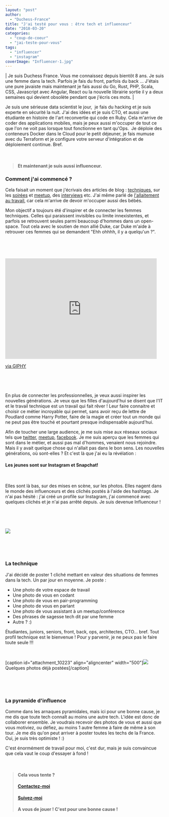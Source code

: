 ```yaml
---
layout: "post"
author: 
  - "Duchess-France"
title: "J'ai testé pour vous : être tech et influenceur"
date: "2018-03-20"
categories: 
  - "coup-de-coeur"
  - "jai-teste-pour-vous"
tags: 
  - "influencer"
  - "instagram"
coverImage: "Influencer-1.jpg"
---
```


| Je suis Duchess France. Vous me connaissez depuis bientôt 8 ans. Je suis une femme dans la tech. Parfois je fais du front, parfois du back ... J'étais une pure javaiste mais maintenant je fais aussi du Go, Rust, PHP, Scala, CSS, Javascript avec Angular, React ou la nouvelle librairie sortie il y a deux semaines qui devient obsolète pendant que j'écris ces mots. |

Je suis une sérieuse data scientist le jour,  je fais du hacking et je suis experte en sécurité la nuit. J'ai des idées et je suis CTO, et aussi une étudiante en histoire de l'art reconvertie qui code en Ruby. Cela m'arrive de coder des applications mobiles, mais je peux aussi m'occuper de tout ce que l'on ne voit pas lorsque tout fonctionne en tant qu'Ops.  Je déploie des conteneurs Docker dans le Cloud pour le petit déjeuner, je fais mumuse avec du Terraform et je configure votre serveur d'intégration et de déploiement continue. Bref.

 

> #### Et maintenant je suis aussi influenceur.

### Comment j'ai commencé ?

Cela faisait un moment que j'écrivais des articles de blog : [techniques](http://www.duchess-france.org/presentation-de-ionic-framework/), sur les [soirées](http://www.duchess-france.org/retour-eclipsecon-france-2017/) et [meetup](https://www.meetup.com/fr-FR/Duchess-France-Meetup/), des [interviews](http://www.duchess-france.org/roles-modeles/) etc. J'ai même parlé de [l'allaitement au travail](http://www.duchess-france.org/mafia-lactee-travail/), car cela m'arrive de devoir m'occuper aussi des bébés.

Mon objectif a toujours été d'inspirer et de connecter les femmes techniques. Celles qui paraissent invisibles ou limite innexistentes, et parfois se retrouvent seules parmi beaucoup d'hommes dans un open-space. Tout cela avec le soutien de mon allié Duke, car Duke m'aide à retrouver ces femmes qui se demandent "Ehh ohhhh, il y a quelqu'un ?".

 

 

<iframe class="giphy-embed" src="https://giphy.com/embed/IBKg9SZ0xurG8" width="480" height="319" frameborder="0" allowfullscreen="allowfullscreen"></iframe>

[via GIPHY](https://giphy.com/gifs/car-infomercial-guess-IBKg9SZ0xurG8)

 

 

En plus de connecter les professionnelles, je veux aussi inspirer les nouvelles générations. Je veux que les filles d'aujourd'hui se disent que l'IT et le travail technique est un travail qui fait rêver ! Leur faire connaitre et choisir ce métier incroyable qui permet, sans avoir reçu de lettre de Poudlard comme Harry Potter, faire de la magie et créer tout un monde qui ne peut pas être touché et pourtant presque indispensable aujourd'hui.

Afin de toucher une large audience, je me suis mise aux réseaux sociaux tels que [twitter](https://twitter.com/duchessfr), [meetup](https://www.meetup.com/fr-FR/Duchess-France-Meetup/), [facebook](https://www.facebook.com/duchessfr/). Je me suis aperçu que les femmes qui sont dans le métier, et aussi pas mal d'hommes, venaient nous rejoindre. Mais il y avait quelque chose qui n'allait pas dans le bon sens. Les nouvelles générations, où sont-elles ? Et c'est là que j'ai eu la révélation :

#### **Les jeunes sont sur Instagram et Snapchat!**

 

Elles sont là bas, sur des mises en scène, sur les photos. Elles nagent dans le monde des influenceurs et des clichés postés à l'aide des hashtags. Je n'ai pas hésité : j'ai créé un profile sur Instagram, j'ai commencé avec quelques clichés et je n'ai pas arrêté depuis. Je suis devenue Influenceur !

 

 

[![](/assets/2018/03/2018-03-20-jai-teste-pour-vous-etre-tech-et-influenceur/instagram-1024x341.png)](https://www.instagram.com/duchessfr/)

 

 

### La technique

J'ai décidé de poster 1 cliché mettant en valeur des situations de femmes dans la tech. Un par jour en moyenne. Je poste :

- Une photo de votre espace de travail
- Une photo de vous en codant
- Une photo de vous en pair-programming
- Une photo de vous en parlant
- Une photo de vous assistant à un meetup/conférence
- Des phrases de sagesse tech dit par une femme
- Autre ? :)

Étudiantes, juniors, seniors, front, back, ops, architectes, CTO... bref. Tout profil technique est le bienvenue ! Pour y parvenir, je ne peux pas le faire toute seule !!!

 

\[caption id="attachment\_10223" align="aligncenter" width="500"\]![](/assets/2018/03/2018-03-20-jai-teste-pour-vous-etre-tech-et-influenceur/Influencer.jpg) Quelques photos déjà postées\[/caption\]

 

 

### La pyramide d'influence

Comme dans les arnaques pyramidales, mais ici pour une bonne cause, je me dis que toute tech connaît au moins une autre tech. L'idée est donc de collaborer ensemble. Je voudrais recevoir des photos de vous et aussi que vous motiviez, ou défiez, au moins 1 autre femme à faire de même à son tour. Je me dis qu'on peut arriver à poster toutes les techs de la France. Oui, je suis très optimiste ! :)

C'est énormément de travail pour moi, c'est dur, mais je suis convaincue que cela vaut le coup d'essayer à fond !

 

> #### Cela vous tente ?
> 
> #### [Contactez-moi](http://www.duchess-france.org/contact/)
> 
> #### [Suivez-moi](https://www.instagram.com/duchessfr/)
> 
> #### A vous de jouer ! C'est pour une bonne cause !
